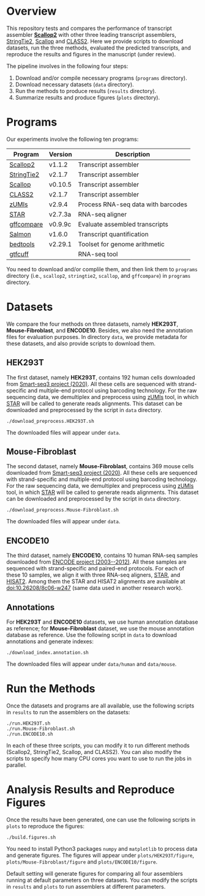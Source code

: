 # Overview

This repository tests and compares the performance of transcript assembler
[**Scallop2**](https://github.com/Shao-Group/scallop2) with other three leading transcript assemblers,
[StringTie2](https://github.com/gpertea/stringtie),
[Scallop](https://github.com/Kingsford-Group/scallop) and
[CLASS2](http://ccb.jhu.edu/people/florea/research/CLASS2).
Here we provide scripts to download datasets, run the three methods, evaluated the
predicted transcripts, and reproduce the results and figures in the manuscript (under review).

The pipeline involves in the following four steps:
1. Download and/or compile necessary programs (`programs` directory).
2. Download necessary datasets (`data` directory).
3. Run the methods to produce results (`results` directory).
4. Summarize results and produce figures (`plots` directory).

# Programs

Our experiments involve the following ten programs:

Program | Version | Description
------------ | ------------ | ------------
[Scallop2](https://github.com/Shao-Group/Scallop2) | v1.1.2 | Transcript assembler
[StringTie2](https://github.com/gpertea/stringtie) | v2.1.7 | Transcript assembler
[Scallop](https://github.com/Kingsford-Group/scallop) | v0.10.5 | Transcript assembler
[CLASS2](http://ccb.jhu.edu/people/florea/research/CLASS2) | v2.1.7 | Transcript assembler
[zUMIs](https://github.com/sdparekh/zUMIs) | v2.9.4 | Process RNA-seq data with barcodes
[STAR](https://github.com/alexdobin/STAR) | v2.7.3a | RNA-seq aligner
[gffcompare](http://ccb.jhu.edu/software/stringtie/gff.shtml) | v0.9.9c | Evaluate assembled transcripts
[Salmon](https://salmon.readthedocs.io/en/latest/salmon.html) | v1.6.0 | Transcript quantification
[bedtools](https://bedtools.readthedocs.io/en/latest/content/overview.html) | v2.29.1 | Toolset for genome arithmetic
[gtfcuff](https://github.com/Kingsford-Group/rnaseqtools) |  | RNA-seq tool

You need to download and/or complile them,
and then link them to `programs` directory (i.e., `scallop2`, `stringtie2`, `scallop`, and `gffcompare`)
in `programs` directory.


# Datasets
We compare the four methods on three datasets, namely **HEK293T**, **Mouse-Fibroblast**, and **ENCODE10**. 
Besides, we also need the annotation files for evaluation purposes.
In directory `data`, we provide metadata for these datasets, and also provide scripts to download them.

## **HEK293T**
The first dataset, namely **HEK293T**,
contains 192 human cells downloaded from [Smart-seq3 project (2020)](https://www.ebi.ac.uk/arrayexpress/experiments/E-MTAB-8735).
All these cells are sequenced with strand-specific and multiple-end protocol using barcoding technology.
For the raw sequencing data, we demultiplex and preprocess using [zUMIs](https://github.com/sdparekh/zUMIs) tool, in which [STAR](https://github.com/alexdobin/STAR) will be called to generate reads alignments.
This dataset can be downloaded and preprocessed by the script in `data` directory.
```
./download_preprocess.HEK293T.sh
```
The downloaded files will appear under `data`.

## **Mouse-Fibroblast**
The second dataset, namely **Mouse-Fibroblast**,
contains 369 mouse cells downloaded from [Smart-seq3 project (2020)](https://www.ebi.ac.uk/arrayexpress/experiments/E-MTAB-8735).
All these cells are sequenced with strand-specific and multiple-end protocol using barcoding technology.
For the raw sequencing data, we demultiplex and preprocess using [zUMIs](https://github.com/sdparekh/zUMIs) tool, in which [STAR](https://github.com/alexdobin/STAR) will be called to generate reads alignments.
This dataset can be downloaded and preprocessed by the script in `data` directory.
```
./download_preprocess.Mouse-Fibroblast.sh
```
The downloaded files will appear under `data`.

## **ENCODE10**
The third dataset, namely **ENCODE10**,
contains 10 human RNA-seq samples downloaded from [ENCODE project (2003--2012)](https://genome.ucsc.edu/ENCODE/).
All these samples are sequenced with strand-specific and paired-end protocols.
For each of these 10 samples, we align it with three RNA-seq aligners,
[STAR](https://github.com/alexdobin/STAR), and
[HISAT2](https://ccb.jhu.edu/software/hisat2/index.shtml).
Among them the STAR and HISAT2 alignments are
available at [doi:10.26208/8c06-w247](https://doi.org/10.26208/8c06-w247) (same data used in another research work).

## Annotations
For **HEK293T** and **ENCODE10** datasets, we use human annotation database as reference;
for **Mouse-Fibroblast** dataset, we use the mouse annotation database as reference.
Use the following script in `data` to download annotations and generate indexes:
```
./download_index.annotation.sh
```
The downloaded files will appear under `data/human` and `data/mouse`.


# Run the Methods

Once the datasets and programs are all available, use the following scripts in `results`
to run the assemblers on the datasets:
```
./run.HEK293T.sh
./run.Mouse-Fibroblast.sh
./run.ENCODE10.sh
```
In each of these three scripts, you can modify it to run different
methods (Scallop2, StringTie2, Scallop, and CLASS2). You can also modify the scripts to specify
how many CPU cores you want to use to run the jobs in parallel. 


# Analysis Results and Reproduce Figures

Once the results have been generated, one can use the following scripts in `plots` to reproduce the figures:
```
./build.figures.sh
```
You need to install Python3 packages `numpy` and `matplotlib` to process data and generate figures.
The figures will appear under `plots/HEK293T/figure`, `plots/Mouse-Fibroblast/figure` and `plots/ENCODE10/figure`. 

Default setting will generate figures for comparing all four assemblers running at default parameters on three datasets. You can modify the scripts in `results` and `plots` to run assemblers at different parameters.
